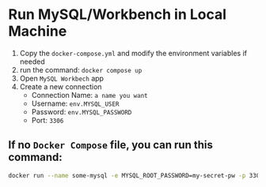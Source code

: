 # Run MySQL/Workbench in Local Machine

1. Copy the `docker-compose.yml` and modify the environment variables if needed
2. run the command: `docker compose up`
3. Open `MySQL Workbech` app
4. Create a new connection
    - Connection Name: `a name you want`
    - Username: `env.MYSQL_USER`
    - Password: `env.MYSQL_PASSWORD`
    - Port: `3306`



## If no `Docker Compose` file, you can run this command:
```bash
docker run --name some-mysql -e MYSQL_ROOT_PASSWORD=my-secret-pw -p 3306:3306 -d mysql
```